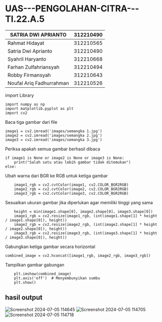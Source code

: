 # UAS---PENGOLAHAN-CITRA---TI.22.A.5
|SATRIA DWI APRIANTO | 312210490 |
| - | - |
| Rahmat Hidayat | 312210565 |
| Satria Dwi Aprianto | 312210490 |
| Syahril Haryanto | 312210668 |
| Farhan Zulfahriansyah | 312210494 |
| Robby Firmansyah | 312210643 |
| Noufal Ariq Fadhurrahman | 312210526 |

import Library
```
import numpy as np
import matplotlib.pyplot as plt
import cv2
```

Baca tiga gambar dari file
```
image1 = cv2.imread('images/semangka 1.jpg')
image2 = cv2.imread('images/semangka 2.jpg')
image3 = cv2.imread('images/semangka 3.jpg')
```

Periksa apakah semua gambar berhasil dibaca
```
if image1 is None or image2 is None or image3 is None:
    print("Salah satu atau lebih gambar tidak ditemukan")
else:
```

Ubah warna dari BGR ke RGB untuk ketiga gambar
```
    image1_rgb = cv2.cvtColor(image1, cv2.COLOR_BGR2RGB)
    image2_rgb = cv2.cvtColor(image2, cv2.COLOR_BGR2RGB)
    image3_rgb = cv2.cvtColor(image3, cv2.COLOR_BGR2RGB)
```

Sesuaikan ukuran gambar jika diperlukan agar memiliki tinggi yang sama
```
    height = min(image1.shape[0], image2.shape[0], image3.shape[0])
    image1_rgb = cv2.resize(image1_rgb, (int(image1.shape[1] * height / image1.shape[0]), height))
    image2_rgb = cv2.resize(image2_rgb, (int(image2.shape[1] * height / image2.shape[0]), height))
    image3_rgb = cv2.resize(image3_rgb, (int(image3.shape[1] * height / image3.shape[0]), height))
```

Gabungkan ketiga gambar secara horizontal
```
combined_image = cv2.hconcat([image1_rgb, image2_rgb, image3_rgb])
```

Tampilkan gambar gabungan
```
    plt.imshow(combined_image)
    plt.axis('off')  # Menyembunyikan sumbu
    plt.show()
```

## hasil output
![Screenshot 2024-07-05 114645](https://github.com/rahmathdyat/UAS---PENGOLAHAN-CITRA/assets/130628907/a7eb686e-47ad-4fcb-abbc-a79574872d60)
![Screenshot 2024-07-05 114705](https://github.com/rahmathdyat/UAS---PENGOLAHAN-CITRA/assets/130628907/45ecd79b-181e-4dde-aabf-497e3f9009ac)
![Screenshot 2024-07-05 114718](https://github.com/rahmathdyat/UAS---PENGOLAHAN-CITRA/assets/130628907/c533ad95-c5e7-42e7-9f7c-32f99acf86e1)

